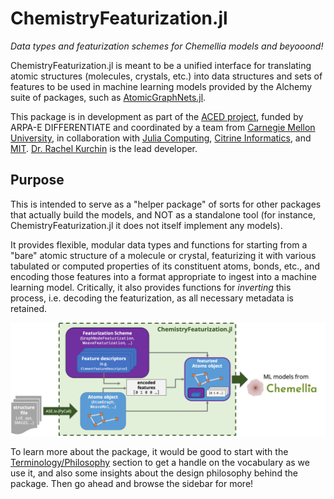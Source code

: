 # ChemistryFeaturization.jl

*Data types and featurization schemes for Chemellia models and beyooond!*

ChemistryFeaturization.jl is meant to be a unified interface for translating atomic structures (molecules, crystals, etc.) into data structures and sets of features to be used in machine learning models provided by the Alchemy suite of packages, such as [AtomicGraphNets.jl](https://github.com/aced-differentiate/AtomicGraphNets.jl).

This package is in development as part of the [ACED project](https://www.cmu.edu/aced/), funded by ARPA-E DIFFERENTIATE and coordinated by a team from [Carnegie Mellon University](https://www.cmu.edu/), in collaboration with [Julia Computing](https://juliacomputing.com/), [Citrine Informatics](https://citrine.io/), and [MIT](https://web.mit.edu/). [Dr. Rachel Kurchin](https://rkurchin.github.io) is the lead developer.

## Purpose

This is intended to serve as a "helper package" of sorts for other packages that actually build the models, and NOT as a standalone tool (for instance, ChemistryFeaturization.jl it does not itself implement any models).

It provides flexible, modular data types and functions for starting from a "bare" atomic structure of a molecule or crystal, featurizing it with various tabulated or computed properties of its constituent atoms, bonds, etc., and encoding those features into a format appropriate to ingest into a machine learning model. Critically, it also provides functions for _inverting_ this process, i.e. decoding the featurization, as all necessary metadata is retained.

![CF_flowchart](img/flowchart.png)

To learn more about the package, it would be good to start with the [Terminology/Philosophy](@ref) section to get a handle on the vocabulary as we use it, and also some insights about the design philosophy behind the package. Then go ahead and browse the sidebar for more!
